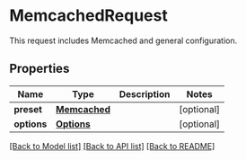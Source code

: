 # MemcachedRequest

This request includes Memcached and general configuration. 
## Properties
Name | Type | Description | Notes
------------ | ------------- | ------------- | -------------
**preset** | [**Memcached**](Memcached.md) |  | [optional] 
**options** | [**Options**](Options.md) |  | [optional] 

[[Back to Model list]](../README.md#documentation-for-models) [[Back to API list]](../README.md#documentation-for-api-endpoints) [[Back to README]](../README.md)


